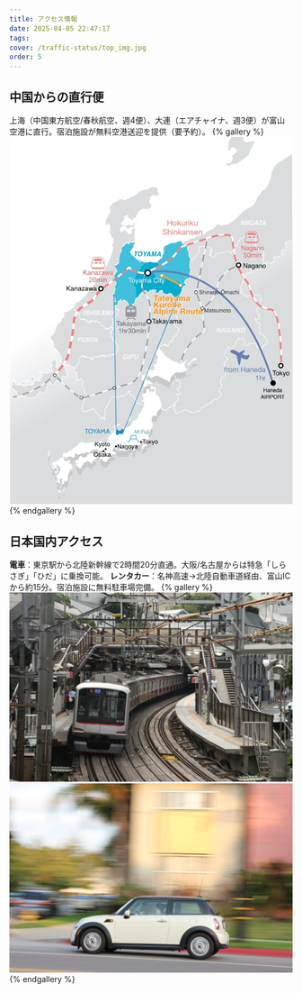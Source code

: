 ```yaml
---
title: アクセス情報
date: 2025-04-05 22:47:17
tags:
cover: /traffic-status/top_img.jpg
order: 5
---
```


## 中国からの直行便
上海（中国東方航空/春秋航空、週4便）、大連（エアチャイナ、週3便）が富山空港に直行。宿泊施設が無料空港送迎を提供（要予約）。
{% gallery %}
![国内直飞](/traffic-status/1.jpg)
{% endgallery %}

## 日本国内アクセス
**電車**：東京駅から北陸新幹線で2時間20分直通。大阪/名古屋からは特急「しらさぎ」「ひだ」に乗換可能。
**レンタカー**：名神高速→北陸自動車道経由、富山ICから約15分。宿泊施設に無料駐車場完備。
{% gallery %}
![地铁](/traffic-status/2.jpg)
![开车](/traffic-status/3.jpg)
{% endgallery %}